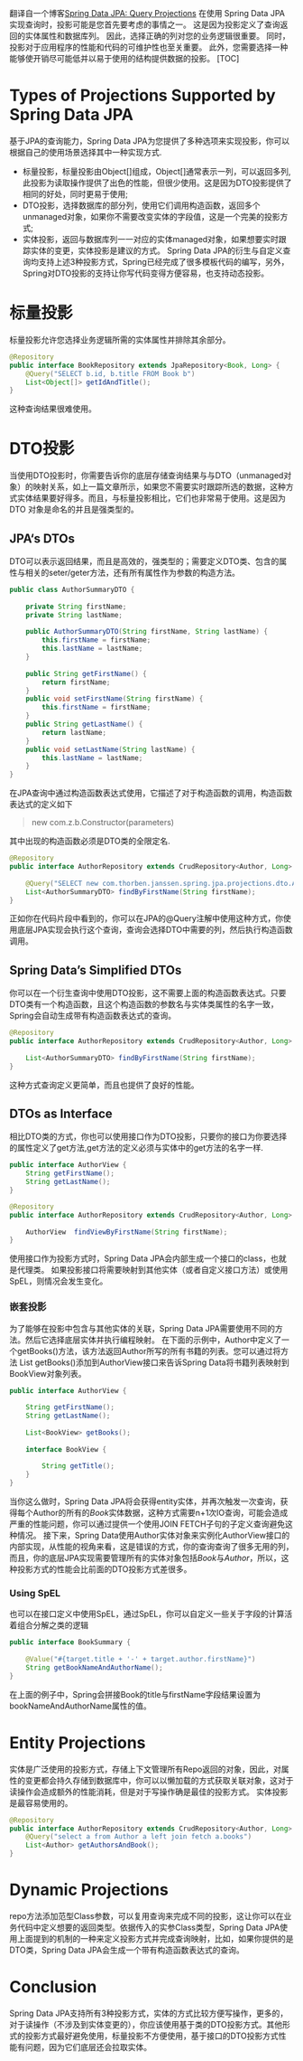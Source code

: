 翻译自一个博客[Spring Data JPA: Query Projections](https://thorben-janssen.com/spring-data-jpa-query-projections/)
在使用 Spring Data JPA 实现查询时，投影可能是您首先要考虑的事情之一。 这是因为投影定义了查询返回的实体属性和数据库列。 因此，选择正确的列对您的业务逻辑很重要。 同时，投影对于应用程序的性能和代码的可维护性也至关重要。 此外，您需要选择一种能够使开销尽可能低并以易于使用的结构提供数据的投影。
[TOC]
# Types of Projections Supported by Spring Data JPA
基于JPA的查询能力，Spring Data JPA为您提供了多种选项来实现投影，你可以根据自己的使用场景选择其中一种实现方式.
- 标量投影，标量投影由Object[\]组成，Object[]通常表示一列，可以返回多列, 此投影为读取操作提供了出色的性能，但很少使用。这是因为DTO投影提供了相同的好处，同时更易于使用;
- DTO投影，选择数据库的部分列，使用它们调用构造函数，返回多个unmanaged对象，如果你不需要改变实体的字段值，这是一个完美的投影方式;
- 实体投影，返回与数据库列一一对应的实体managed对象，如果想要实时跟踪实体的变更，实体投影是建议的方式。
Spring Data JPA的衍生与自定义查询均支持上述3种投影方式，Spring已经完成了很多模板代码的编写，另外，Spring对DTO投影的支持让你写代码变得方便容易，也支持动态投影。
# 标量投影
标量投影允许您选择业务逻辑所需的实体属性并排除其余部分。
```java
@Repository
public interface BookRepository extends JpaRepository<Book, Long> {
    @Query("SELECT b.id, b.title FROM Book b")
    List<Object[]> getIdAndTitle();   
}
```
这种查询结果很难使用。
# DTO投影
当使用DTO投影时，你需要告诉你的底层存储查询结果与与DTO（unmanaged对象）的映射关系，如上一篇文章所示，如果您不需要实时跟踪所选的数据，这种方式实体结果要好得多。而且，与标量投影相比，它们也非常易于使用。这是因为 DTO 对象是命名的并且是强类型的。
## JPA‘s DTOs
DTO可以表示返回结果，而且是高效的，强类型的；需要定义DTO类、包含的属性与相关的seter/geter方法，还有所有属性作为参数的构造方法。
```java
public class AuthorSummaryDTO {
     
    private String firstName;
    private String lastName;
     
    public AuthorSummaryDTO(String firstName, String lastName) {
        this.firstName = firstName;
        this.lastName = lastName;
    }
     
    public String getFirstName() {
        return firstName;
    }
    public void setFirstName(String firstName) {
        this.firstName = firstName;
    }
    public String getLastName() {
        return lastName;
    }
    public void setLastName(String lastName) {
        this.lastName = lastName;
    }
}
```
在JPA查询中通过构造函数表达式使用，它描述了对于构造函数的调用，构造函数表达式的定义如下
>new com.z.b.Constructor(parameters)

其中出现的构造函数必须是DTO类的全限定名.
```java
@Repository
public interface AuthorRepository extends CrudRepository<Author, Long> {
 
    @Query("SELECT new com.thorben.janssen.spring.jpa.projections.dto.AuthorSummaryDTO(a.firstName, a.lastName) FROM Author a WHERE a.firstName = :firstName")
    List<AuthorSummaryDTO> findByFirstName(String firstName);
}
```
正如你在代码片段中看到的，你可以在JPA的@Query注解中使用这种方式，你使用底层JPA实现会执行这个查询，查询会选择DTO中需要的列，然后执行构造函数调用。
## Spring Data’s Simplified DTOs
你可以在一个衍生查询中使用DTO投影，这不需要上面的构造函数表达式。只要DTO类有一个构造函数，且这个构造函数的参数名与实体类属性的名字一致，Spring会自动生成带有构造函数表达式的查询。
```java
@Repository
public interface AuthorRepository extends CrudRepository<Author, Long> {
 
    List<AuthorSummaryDTO> findByFirstName(String firstName);
}
```
这种方式查询定义更简单，而且也提供了良好的性能。
## DTOs as Interface
相比DTO类的方式，你也可以使用接口作为DTO投影，只要你的接口为你要选择的属性定义了get方法,get方法的定义必须与实体中的get方法的名字一样.
```java
public interface AuthorView {
    String getFirstName();
    String getLastName();
}
```
```java
@Repository
public interface AuthorRepository extends CrudRepository<Author, Long> {
     
    AuthorView  findViewByFirstName(String firstName);
}
```
使用接口作为投影方式时，Spring Data JPA会内部生成一个接口的class，也就是代理类。
如果投影接口将需要映射到其他实体（或者自定义接口方法）或使用SpEL，则情况会发生变化。
### 嵌套投影
为了能够在投影中包含与其他实体的关联，Spring Data JPA需要使用不同的方法。然后它选择底层实体并执行编程映射。
在下面的示例中，Author中定义了一个getBooks()方法，该方法返回Author所写的所有书籍的列表。您可以通过将方法 List<BookView> getBooks()添加到AuthorView接口来告诉Spring Data将书籍列表映射到BookView对象列表。
```java
public interface AuthorView {
 
    String getFirstName();
    String getLastName();
     
    List<BookView> getBooks();
     
    interface BookView {
         
        String getTitle();
    }
}
```
当你这么做时，Spring Data JPA将会获得entity实体，并再次触发一次查询，获得每个Author的所有的*Book*实体数据，这种方式需要n+1次IO查询，可能会造成严重的性能问题，你可以通过提供一个使用JOIN FETCH子句的子定义查询避免这种情况。
接下来，Spring Data使用Author实体对象来实例化AuthorView接口的内部实现，从性能的视角来看，这是错误的方式，你的查询查询了很多无用的列，而且，你的底层JPA实现需要管理所有的实体对象包括*Book*与*Author*，所以，这种投影方式的性能会比前面的DTO投影方式差很多。
### Using SpEL
也可以在接口定义中使用SpEL，通过SpEL，你可以自定义一些关于字段的计算活着组合分解之类的逻辑
```java
public interface BookSummary {
 
    @Value("#{target.title + '-' + target.author.firstName}")
    String getBookNameAndAuthorName();
}
```
在上面的例子中，Spring会拼接Book的title与firstName字段结果设置为bookNameAndAuthorName属性的值。
# Entity Projections
实体是广泛使用的投影方式，存储上下文管理所有Repo返回的对象，因此，对属性的变更都会持久存储到数据库中，你可以以懒加载的方式获取关联对象，这对于读操作会造成额外的性能消耗，但是对于写操作确是最佳的投影方式。
实体投影是最容易使用的。
```java
@Repository
public interface AuthorRepository extends CrudRepository<Author, Long> {
    @Query("select a from Author a left join fetch a.books")
    List<Author> getAuthorsAndBook();
}
```
# Dynamic Projections
repo方法添加范型Class参数，可以复用查询来完成不同的投影，这让你可以在业务代码中定义想要的返回类型。依据传入的实参Class类型，Spring Data JPA使用上面提到的机制的一种来定义投影方式并完成查询映射，比如，如果你提供的是DTO类，Spring Data JPA会生成一个带有构造函数表达式的查询。
# Conclusion
Spring Data JPA支持所有3种投影方式，实体的方式比较方便写操作，更多的，对于读操作（不涉及到实体变更的），你应该使用基于类的DTO投影方式。其他形式的投影方式最好避免使用，标量投影不方便使用，基于接口的DTO投影方式性能有问题，因为它们底层还会拉取实体。
